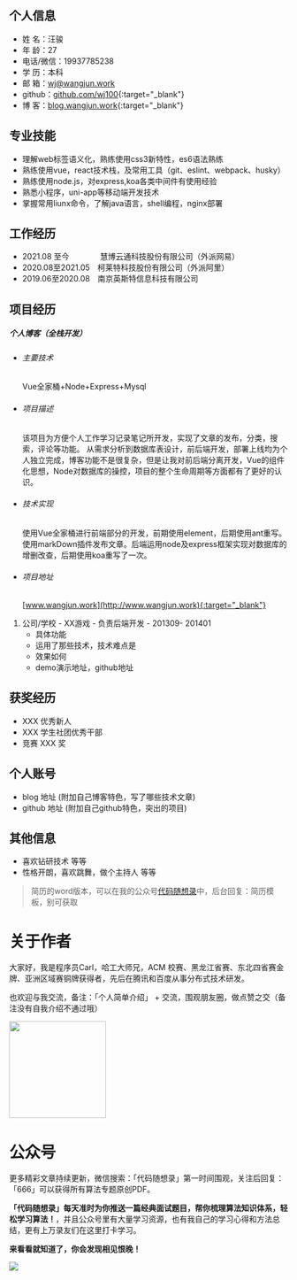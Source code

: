  <!-- <center>
     <h1>汪骏</h1>
 </center> -->

## 个人信息 

* 姓 名：汪骏
* 年 龄：27  
* 电话/微信：19937785238
* 学 历：本科  
* 邮 箱：wj@wangjun.work
* github：[github.com/wj100](http://github.com/wj100){:target="_blank"}
* 博 客：[blog.wangjun.work](http://blog.wangjun.work){:target="_blank"}


## 专业技能

* 理解web标签语义化，熟练使用css3新特性，es6语法熟练
* 熟练使用vue，react技术栈，及常用工具（git、eslint、webpack、husky）
* 熟练使用node.js，对express,koa各类中间件有使用经验
* 熟悉小程序，uni-app等移动端开发技术
* 掌握常用liunx命令，了解java语言，shell编程，nginx部署


## 工作经历

* 2021.08     至今&emsp;&emsp;&emsp;&emsp;慧博云通科技股份有限公司（外派网易）
* 2020.08至2021.05&emsp;柯莱特科技股份有限公司（外派阿里）
* 2019.06至2020.08&emsp;南京英斯特信息科技有限公司 


## 项目经历

##### 个人博客（全栈开发） 
  * ###### 主要技术  
    Vue全家桶+Node+Express+Mysql
  * ###### 项目描述  
    该项目为方便个人工作学习记录笔记所开发，实现了文章的发布，分类，搜索，评论等功能。
	从需求分析到数据库表设计，前后端开发，部署上线均为个人独立完成，博客功能不是很复杂，但是让我对前后端分离开发，Vue的组件化思想，Node对数据库的操控，项目的整个生命周期等方面都有了更好的认识。
  * ###### 技术实现  
    使用Vue全家桶进行前端部分的开发，前期使用element，后期使用ant重写。使用markDown插件发布文章。后端运用node及express框架实现对数据库的增删改查，后期使用koa重写了一次。
  * ###### 项目地址  
    [www.wangjun.work](http://www.wangjun.work){:target="_blank"}
1. 公司/学校 - XX游戏 - 负责后端开发 - 201309- 201401 
    * 具体功能 
    * 运用了那些技术，技术难点是
    * 效果如何
    * demo演示地址，github地址 

## 获奖经历
* XXX 优秀新人
* XXX 学生社团优秀干部
* 竞赛 XXX 奖

## 个人账号 
* blog 地址 (附加自己博客特色，写了哪些技术文章)
* github 地址 (附加自己github特色，突出的项目)

## 其他信息 
* 喜欢钻研技术 等等
* 性格开朗，喜欢跳舞，做个主持人 等等 

> 简历的word版本，可以在我的公众号[代码随想录](https://img-blog.csdnimg.cn/20200815195519696.png)中，后台回复：简历模板，别可获取

# 关于作者

大家好，我是程序员Carl，哈工大师兄，ACM 校赛、黑龙江省赛、东北四省赛金牌、亚洲区域赛铜牌获得者，先后在腾讯和百度从事分布式技术研发。

也欢迎与我交流，备注：「个人简单介绍」 + 交流，围观朋友圈，做点赞之交（备注没有自我介绍不通过哦）

<a name="微信"></a>
<img src="https://img-blog.csdnimg.cn/20200814140330894.png" data-img="1" width="175" height="175">

# 公众号

更多精彩文章持续更新，微信搜索：「代码随想录」第一时间围观，关注后回复：「666」可以获得所有算法专题原创PDF。


**「代码随想录」每天准时为你推送一篇经典面试题目，帮你梳理算法知识体系，轻松学习算法！**，并且公众号里有大量学习资源，也有我自己的学习心得和方法总结，更有上万录友们在这里打卡学习。

**来看看就知道了，你会发现相见恨晚！**

<a name="公众号"></a>

![](https://github.com/youngyangyang04/leetcode-master/blob/master/pics/%E5%85%AC%E4%BC%97%E5%8F%B7.png)

